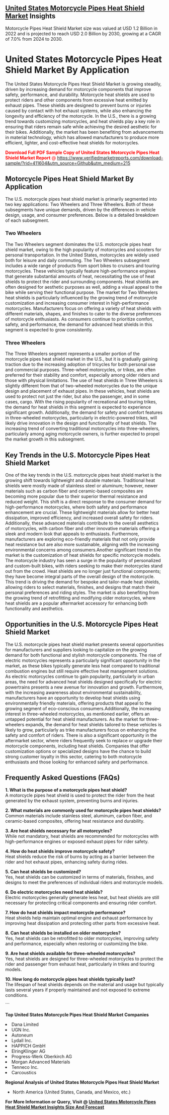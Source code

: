 <h2><a href="https://www.verifiedmarketreports.com/download-sample/?rid=411604&amp;utm_source=Github&amp;utm_medium=215" target="_blank">United States Motorcycle Pipes Heat Shield Market</a> Insights</h2><p>Motorcycle Pipes Heat Shield Market size was valued at USD 1.2 Billion in 2022 and is projected to reach USD 2.0 Billion by 2030, growing at a CAGR of 7.0% from 2024 to 2030.</p><p><h1>United States Motorcycle Pipes Heat Shield Market By Application</h1><p>The United States Motorcycle Pipes Heat Shield Market is growing steadily, driven by increasing demand for motorcycle components that improve safety, performance, and durability. Motorcycle heat shields are used to protect riders and other components from excessive heat emitted by exhaust pipes. These shields are designed to prevent burns or injuries caused by contact with hot exhaust systems, while also enhancing the longevity and efficiency of the motorcycle. In the U.S., there is a growing trend towards customizing motorcycles, and heat shields play a key role in ensuring that riders remain safe while achieving the desired aesthetic for their bikes. Additionally, the market has been benefiting from advancements in material technology, which has allowed manufacturers to produce more efficient, lighter, and cost-effective heat shields for motorcycles.<p><span class=""><span style="color: #ff0000;"><strong>Download Full PDF Sample Copy of United States Motorcycle Pipes Heat Shield Market Report</strong> @ </span><a href="https://www.verifiedmarketreports.com/download-sample/?rid=411604&amp;utm_source=Github&amp;utm_medium=215" target="_blank">https://www.verifiedmarketreports.com/download-sample/?rid=411604&amp;utm_source=Github&amp;utm_medium=215</a></span></p></p><h2>Motorcycle Pipes Heat Shield Market By Application</h2><p>The U.S. motorcycle pipes heat shield market is primarily segmented into two key applications: Two Wheelers and Three Wheelers. Both of these subsegments have unique demands, driven by the differences in vehicle design, usage, and consumer preferences. Below is a detailed breakdown of each subsegment.</p><h3>Two Wheelers</h3><p>The Two Wheelers segment dominates the U.S. motorcycle pipes heat shield market, owing to the high popularity of motorcycles and scooters for personal transportation. In the United States, motorcycles are widely used both for leisure and daily commuting. The Two Wheelers subsegment includes a wide range of products from sport bikes to cruisers and touring motorcycles. These vehicles typically feature high-performance engines that generate substantial amounts of heat, necessitating the use of heat shields to protect the rider and surrounding components. Heat shields are often designed for aesthetic purposes as well, adding a visual appeal to the bike while serving their functional purpose. The market for Two Wheelers heat shields is particularly influenced by the growing trend of motorcycle customization and increasing consumer interest in high-performance motorcycles. Manufacturers focus on offering a variety of heat shields with different materials, shapes, and finishes to cater to the diverse preferences of motorcycle enthusiasts. As consumers continue to prioritize comfort, safety, and performance, the demand for advanced heat shields in this segment is expected to grow consistently.<h3>Three Wheelers</h3><p>The Three Wheelers segment represents a smaller portion of the motorcycle pipes heat shield market in the U.S., but it is gradually gaining traction due to the increasing adoption of tricycles for both personal use and commercial purposes. Three-wheel motorcycles, or trikes, are often preferred for their stability and comfort, especially among older riders and those with physical limitations. The use of heat shields in Three Wheelers is slightly different from that of two-wheeled motorcycles due to the unique design and placement of exhaust pipes. In these vehicles, heat shields are used to protect not just the rider, but also the passenger, and in some cases, cargo. With the rising popularity of recreational and touring trikes, the demand for heat shields in this segment is expected to experience significant growth. Additionally, the demand for safety and comfort features in three-wheeled motorcycles, particularly in electric-powered trikes, will likely drive innovation in the design and functionality of heat shields. The increasing trend of converting traditional motorcycles into three-wheelers, particularly among aging motorcycle owners, is further expected to propel the market growth in this subsegment.<h2>Key Trends in the U.S. Motorcycle Pipes Heat Shield Market</h2><p>One of the key trends in the U.S. motorcycle pipes heat shield market is the growing shift towards lightweight and durable materials. Traditional heat shields were mostly made of stainless steel or aluminum; however, newer materials such as carbon fiber and ceramic-based composites are becoming more popular due to their superior thermal resistance and reduced weight. This shift is a direct response to the consumer demand for high-performance motorcycles, where both safety and performance enhancement are crucial. These lightweight materials allow for better heat dissipation, improved efficiency, and increased overall safety for riders. Additionally, these advanced materials contribute to the overall aesthetics of motorcycles, with carbon fiber and other innovative materials offering a sleek and modern look that appeals to enthusiasts. Furthermore, manufacturers are exploring eco-friendly materials that not only provide heat resistance but are also more sustainable, aligning with the increasing environmental concerns among consumers.Another significant trend in the market is the customization of heat shields for specific motorcycle models. The motorcycle industry has seen a surge in the popularity of personalized and custom-built bikes, with riders seeking to make their motorcycles stand out from the crowd. Heat shields are no longer just functional components; they have become integral parts of the overall design of the motorcycle. This trend is driving the demand for bespoke and tailor-made heat shields, allowing riders to select materials, finishes, and designs that match their personal preferences and riding styles. The market is also benefiting from the growing trend of retrofitting and modifying older motorcycles, where heat shields are a popular aftermarket accessory for enhancing both functionality and aesthetics.<h2>Opportunities in the U.S. Motorcycle Pipes Heat Shield Market</h2><p>The U.S. motorcycle pipes heat shield market presents several opportunities for manufacturers and suppliers looking to capitalize on the growing demand for both functional and stylish motorcycle components. The rise of electric motorcycles represents a particularly significant opportunity in the market, as these bikes typically generate less heat compared to traditional combustion engines but still require effective heat management solutions. As electric motorcycles continue to gain popularity, particularly in urban areas, the need for advanced heat shields designed specifically for electric powertrains presents a new avenue for innovation and growth. Furthermore, with the increasing awareness about environmental sustainability, manufacturers have an opportunity to develop heat shields using environmentally friendly materials, offering products that appeal to the growing segment of eco-conscious consumers.Additionally, the increasing interest in three-wheeled motorcycles, as mentioned earlier, offers an untapped potential for heat shield manufacturers. As the market for three-wheelers expands, the demand for heat shields tailored to these vehicles is likely to grow, particularly as trike manufacturers focus on enhancing the safety and comfort of riders. There is also a significant opportunity in the aftermarket sector, where riders frequently seek to replace or upgrade their motorcycle components, including heat shields. Companies that offer customization options or specialized designs have the chance to build strong customer loyalty in this sector, catering to both motorcycle enthusiasts and those looking for enhanced safety and performance.<h2>Frequently Asked Questions (FAQs)</h2><p><strong>1. What is the purpose of a motorcycle pipes heat shield?</strong><br> A motorcycle pipes heat shield is used to protect the rider from the heat generated by the exhaust system, preventing burns and injuries.</p><p><strong>2. What materials are commonly used for motorcycle pipes heat shields?</strong><br> Common materials include stainless steel, aluminum, carbon fiber, and ceramic-based composites, offering heat resistance and durability.</p><p><strong>3. Are heat shields necessary for all motorcycles?</strong><br> While not mandatory, heat shields are recommended for motorcycles with high-performance engines or exposed exhaust pipes for rider safety.</p><p><strong>4. How do heat shields improve motorcycle safety?</strong><br> Heat shields reduce the risk of burns by acting as a barrier between the rider and hot exhaust pipes, enhancing safety during rides.</p><p><strong>5. Can heat shields be customized?</strong><br> Yes, heat shields can be customized in terms of materials, finishes, and designs to meet the preferences of individual riders and motorcycle models.</p><p><strong>6. Do electric motorcycles need heat shields?</strong><br> Electric motorcycles generally generate less heat, but heat shields are still necessary for protecting critical components and ensuring rider comfort.</p><p><strong>7. How do heat shields impact motorcycle performance?</strong><br> Heat shields help maintain optimal engine and exhaust performance by improving heat dissipation and protecting other parts from excessive heat.</p><p><strong>8. Can heat shields be installed on older motorcycles?</strong><br> Yes, heat shields can be retrofitted to older motorcycles, improving safety and performance, especially when restoring or customizing the bike.</p><p><strong>9. Are heat shields available for three-wheeled motorcycles?</strong><br> Yes, heat shields are designed for three-wheeled motorcycles to protect the rider and passenger from exhaust heat, particularly in trikes and touring models.</p><p><strong>10. How long do motorcycle pipes heat shields typically last?</strong><br> The lifespan of heat shields depends on the material and usage but typically lasts several years if properly maintained and not exposed to extreme conditions.</p>```</p><p><strong>Top United States Motorcycle Pipes Heat Shield Market Companies</strong></p><div data-test-id=""><p><li>Dana Limited</li><li> UGN Inc.</li><li> Autoneum</li><li> Lydall Inc.</li><li> HAPPICH GmbH</li><li> ElringKlinger AG</li><li> Progress-Werk Oberkirch AG</li><li> Morgan Advanced Materials</li><li> Tenneco Inc.</li><li> Carcoustics</li></p><div><strong>Regional Analysis of&nbsp;United States Motorcycle Pipes Heat Shield Market</strong></div><ul><li dir="ltr"><p dir="ltr">North America&nbsp;(United States, Canada, and Mexico, etc.)</p></li></ul><p><strong>For More Information or Query, Visit @&nbsp;</strong><strong><a href="https://www.verifiedmarketreports.com/product/motorcycle-pipes-heat-shield-market/?utm_source=Github&amp;utm_medium=215" target="_blank">United States Motorcycle Pipes Heat Shield Market Insights Size And Forecast</a></strong></p></div>
